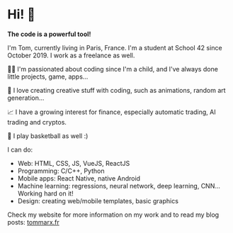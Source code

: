# Hi! 👋

**The code is a powerful tool!**

I'm Tom, currently living in Paris, France.
I'm a student at School 42 since October 2019. I work as a freelance as well.

👨‍💻 I'm passionated about coding since I'm a child, and I've always done little projects, game, apps...

🎨 I love creating creative stuff with coding, such as animations, random art generation...

📈 I have a growing interest for finance, especially automatic trading, AI trading and cryptos.

🏀 I play basketball as well :)

I can do:
- Web: HTML, CSS, JS, VueJS, ReactJS
- Programming: C/C++, Python
- Mobile apps: React Native, native Android
- Machine learning: regressions, neural network, deep learning, CNN... Working hard on it!
- Design: creating web/mobile templates, basic graphics

Check my website for more information on my work and to read my blog posts: [tommarx.fr](https://tommarx.fr)
